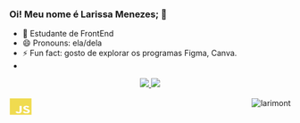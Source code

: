 ### Oi! Meu nome é Larissa Menezes; 🌻

- 🌱 Estudante de FrontEnd
- 😄 Pronouns: ela/dela
- ⚡ Fun fact: gosto de explorar os programas Figma, Canva. 
- 
<div align="center">
  <a href="https://github.comlarimmont">
  <img height="180em" src="https://github-readme-stats.vercel.app/api?username=larimmont&show_icons=true&theme=onedark&include_all_commits=true&count_private=true"/>
  <img height="180em" src="https://github-readme-stats.vercel.app/api/top-langs/?username=larimmont&layout=compact&langs_count=7&theme=onedark"/>
</div>
  
<div style="display: inline_block"><br>
  <img align="center" alt="larimont" height="30" width="40" src="https://raw.githubusercontent.com/devicons/devicon/master/icons/javascript/javascript-plain.svg">
 
  <img align="right" alt="larimont" scr="https://lh3.googleusercontent.com/we0SisfFRt-avwn6p7UxkuDosDrQ3l_zGR8KAz1NCZlHlqBWuPVgvMdeZVGxPKAisbo0Hr7BQCll6AFdzJrAUMtLZxpNgvpFcM0EhvnnuIjJkk7e6M2cGDhMKE7BZju_0AlT9Of7sK4ltiHH9jUK5zxzo3-41vR2ZnBPTT1D38_TPQM7kuA9DRmXSbFfX8PSupcxxX8YT-B8N4KMFBbhE1G-EdnkeQaaqg7AH6i5exohFS_POVLaPOoqdTMiORdmj17LtmP0OOiZBiItuZJ4Ze-ctgJ6ZfnK_PCo_AK0xgSZIlpmC6-FEZkaGb0jRgbr76MovzzWyo47yJmgDgVhcC__rsYWxwgd527EL9pVChFi3EjJop5Dzg13gcEq3vtd888y9MKYYjgD8rCOUCb0CNgYSmguMuNzRV4oDsYnymAXa-XXCantkAc1BngbsojFY95ret_E6Z4FuSapsuhHyM1K5aQ0DJ_etrGk6GtVSDvlsMGj19_VpWn5nJB7mtS7-akwFVfM5fxi5aMJ24WI6rgxG35E72_56DNXKQa_mIENUov1ngGXh1C5ufaRbawT7dZZrz7yhcyNyqL0wfNJg_QjykRplyqa42gSv_85uMBeSsSytZxYSyBrdWjkCNh-WVMOIKJ0J2qkUjNGEtWCuM03uCwyf8YrK12-FHsBRmObd5bf3TEQyQ1IqL3pr1Ad0KG9ILpsyNB90SZJQtyzP_I3=s600-no?authuser=1">
   </div>
  
  
